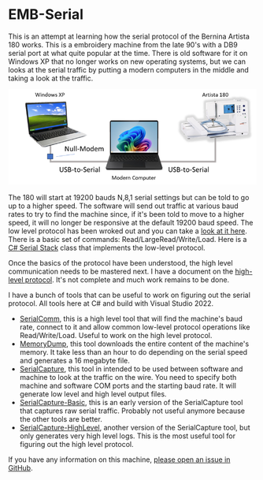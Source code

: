 # EMB-Serial

This is an attempt at learning how the serial protocol of the Bernina Artista 180 works. This is a embroidery machine from the late 90's with a DB9 serial port at what quite popular at the time. There is old software for it on Windows XP that no longer works on new operating systems, but we can looks at the serial traffic by putting a modern computers in the middle and taking a look at the traffic.

![image](https://github.com/Ylianst/EMB-Serial/blob/main/docs/images/serial-setup.png)

The 180 will start at 19200 bauds N,8,1 serial settings but can be told to go up to a higher speed. The software will send out traffic at various baud rates to try to find the machine since, if it's been told to move to a higher speed, it will no longer be responsive at the default 19200 baud speed. The low level protocol has been wroked out and you can take a [look at it here](https://github.com/Ylianst/EMB-Serial/blob/main/docs/SerialProtocol.md). There is a basic set of commands: Read/LargeRead/Write/Load. Here is a [C# Serial Stack](https://github.com/Ylianst/EMB-Serial/blob/main/Tools/SerialComm/SerialStack.cs) class that implements the low-level protocol.

Once the basics of the protocol have been understood, the high level communication needs to be mastered next. I have a document on the [high-level protocol](https://github.com/Ylianst/EMB-Serial/blob/main/docs/SerialProtocol.md). It's not complete and much work remains to be done.

I have a bunch of tools that can be useful to work on figuring out the serial protocol. All tools here at C# and build with Visual Studio 2022.

- [SerialComm](https://github.com/Ylianst/EMB-Serial/blob/main/Tools/SerialComm), this is a high level tool that will find the machine's baud rate, connect to it and allow common low-level protocol operations like Read/Write/Load. Useful to work on the high level protocol.
- [MemoryDump](https://github.com/Ylianst/EMB-Serial/blob/main/Tools/MemoryDump), this tool downloads the entire content of the machine's memory. It take less than an hour to do depending on the serial speed and generates a 16 megabyte file.
- [SerialCapture](https://github.com/Ylianst/EMB-Serial/blob/main/Tools/SerialCapture), this tool in intended to be used between software and machine to look at the traffic on the wire. You need to specify both machine and software COM ports and the starting baud rate. It will generate low level and high level output files.
- [SerialCapture-Basic](https://github.com/Ylianst/EMB-Serial/blob/main/Tools/SerialCapture-Basic), this is an early version of the SerialCapture tool that captures raw serial traffic. Probably not useful anymore because the other tools are better.
- [SerialCapture-HighLevel](https://github.com/Ylianst/EMB-Serial/blob/main/Tools/SerialCapture-HighLevel), another version of the SerialCapture tool, but only generates very high level logs. This is the most useful tool for figuring out the high level protocol.

If you have any information on this machine, [please open an issue in GitHub](https://github.com/Ylianst/EMB-Serial/issues).